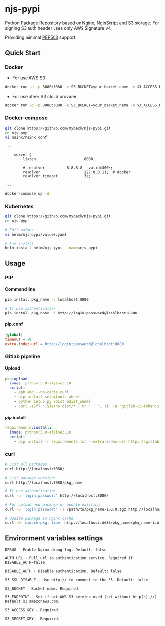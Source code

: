 # njs-pypi
Python Package Repository based on Nginx, [NginScript](https://github.com/nginx/njs) and S3 storage.
For signing S3 auth header uses only AWS Signature v4.

Providing minimal [PEP503](https://www.python.org/dev/peps/pep-0503/) support.
## Quick Start
### Docker
- For use AWS S3
```sh
docker run -d -p 8080:8080 -e S3_BUCKET=your_backet_name -e S3_ACCESS_KEY=your_aws_access_key -e S3_SECRET_KEY=your_aws_secret_key -e DISABLE_AUTH=true mybackspace/njs-pypi:2
```
- For use other S3 cloud provider
```sh
docker run -d -p 8080:8080 -e S3_BUCKET=your_backet_name -e S3_ACCESS_KEY=your_provider_access_key -e S3_SECRET_KEY=your_provider_secret_key -e S3_ENDPOINT=s3.provider.com -e DISABLE_AUTH=true mybackspace/njs-pypi:2
```
### Docker-compose
```sh
git clone https://github.com/myback/njs-pypi.git
cd njs-pypi
vi nginx/nginx.conf
```
```nginx
...

    server {
        listen                      8080;

        # resolver          8.8.8.8   valid=300s;
        resolver                    127.0.0.11;  # docker
        resolver_timeout            3s;

...
```
```sh
docker-compose up -d
```
### Kubernetes
```sh
git clone https://github.com/myback/njs-pypi.git
cd njs-pypi

# Edit values
vi helm/njs-pypi/values.yaml

# And install
helm install helm/njs-pypi --name=njs-pypi
```
## Usage
### PIP
#### Command line
```sh
pip install pkg_name -i localhost:8080

# If use authentication
pip install pkg_name -i http://login:password@localhost:8080
```
#### pip.conf
```ini
[global]
timeout = 60
extra-index-url = http://login:password@localhost:8080
```
### Gitlab pipeline
#### Upload
```yaml
pkg:upload:
  image: python:3.8-alpine3.10
  script:
    - apk add --no-cache curl
    - pip install setuptools wheel
    - python setup.py sdist bdist_wheel
    - curl -sSfT "{$(echo dist/* | tr ' ' ',')}" -u "gitlab-ci-token:${CI_JOB_TOKEN}" "https://url2pypi/${CI_PROJECT_NAME}/"
```
#### pip install
```yaml
requirements:install:
  image: python:3.8-alpine3.10
  script:
    - pip install -r requirements.txt --extra-index-url https://gitlab-ci-token:${CI_JOB_TOKEN}@url2pypi
```
### curl
```sh
# List all packages
curl http://localhost:8080/

# List package versions
curl http://localhost:8080/pkg_name

# If use authentication
curl -u 'login:password' http://localhost:8080/

# For upload new package or update existing
curl -u 'login:password' -T /path/to/pkg_name-1.0.0.tgz http://localhost:8080/pkg_name/

# Update package in nginx cache
curl -H 'update-pkg: true' http://localhost:8080/pkg_name/pkg_name-1.0.0.tgz
```

## Environment variables settings
```
DEBUG - Enable Nginx debug log. Default: false

AUTH_URL - Full url to authentication service. Required if DISABLE_AUTH=false

DISABLE_AUTH - Disable authentication. Default: false

S3_SSL_DISABLE - Use http:// to connect to the S3. Default: false

S3_BUCKET - Bucket name. Required.

S3_ENDPOINT - Set if not AWS S3 service used (set without http(s)://). Default s3.amazonaws.com.

S3_ACCESS_KEY - Required.

S3_SECRET_KEY - Required.
```
